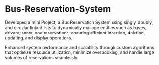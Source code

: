 # Bus-Reservation-System

Developed a mini Project, a Bus Reservation System using singly, doubly, and circular linked lists to dynamically manage entities such as buses, drivers, seats, and reservations, ensuring efficient insertion, deletion, updating, and display operations.

Enhanced system performance and scalability through custom algorithms that optimize resource utilization, minimize overbooking, and handle large volumes of reservations seamlessly.
